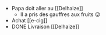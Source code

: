 - Papa doit aller au [[Delhaize]]
	- Il a pris des gauffres aux fruits 😜
- Achat [[e-cig]]
- DONE Livraison [[Delhaize]]